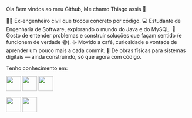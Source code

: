 Ola Bem vindos ao meu Github, Me chamo Thiago assis  👋

👷‍♂️ Ex-engenheiro civil que trocou concreto por código.
💻 Estudante de Engenharia de Software, explorando o mundo do Java e do MySQL.
🧩 Gosto de entender problemas e construir soluções que façam sentido (e funcionem de verdade 😅).
☕ Movido a café, curiosidade e vontade de aprender um pouco mais a cada commit.
🚀 De obras físicas para sistemas digitais — ainda construindo, só que agora com código.


Tenho conhecimento em:


   <img src="https://cdn.jsdelivr.net/gh/devicons/devicon@latest/icons/javascript/javascript-original.svg"  width="40" height="40"  />  <img src="https://cdn.jsdelivr.net/gh/devicons/devicon@latest/icons/html5/html5-original-wordmark.svg" width="40" height="40" />  <img src="https://cdn.jsdelivr.net/gh/devicons/devicon@latest/icons/css3/css3-original-wordmark.svg"   width="40" height="40" />

 <img src="https://cdn.jsdelivr.net/gh/devicons/devicon@latest/icons/java/java-original-wordmark.svg" width="40" height="40" /> <img src="https://cdn.jsdelivr.net/gh/devicons/devicon@latest/icons/mysql/mysql-original-wordmark.svg" width="40" height="40" />
          

 
